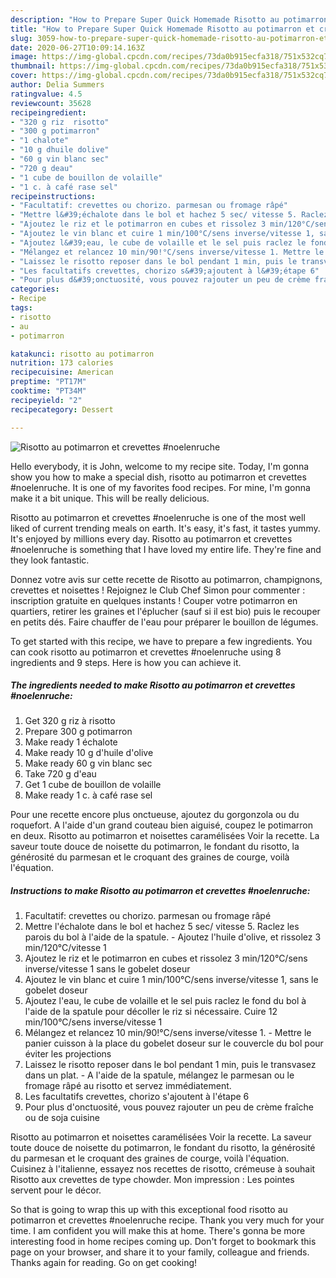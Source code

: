 ```yaml
---
description: "How to Prepare Super Quick Homemade Risotto au potimarron et crevettes #noelenruche"
title: "How to Prepare Super Quick Homemade Risotto au potimarron et crevettes #noelenruche"
slug: 3059-how-to-prepare-super-quick-homemade-risotto-au-potimarron-et-crevettes-noelenruche
date: 2020-06-27T10:09:14.163Z
image: https://img-global.cpcdn.com/recipes/73da0b915ecfa318/751x532cq70/risotto-au-potimarron-et-crevettes-noelenruche-photo-principale-de-la-recette.jpg
thumbnail: https://img-global.cpcdn.com/recipes/73da0b915ecfa318/751x532cq70/risotto-au-potimarron-et-crevettes-noelenruche-photo-principale-de-la-recette.jpg
cover: https://img-global.cpcdn.com/recipes/73da0b915ecfa318/751x532cq70/risotto-au-potimarron-et-crevettes-noelenruche-photo-principale-de-la-recette.jpg
author: Delia Summers
ratingvalue: 4.5
reviewcount: 35628
recipeingredient:
- "320 g riz  risotto"
- "300 g potimarron"
- "1 chalote"
- "10 g dhuile dolive"
- "60 g vin blanc sec"
- "720 g deau"
- "1 cube de bouillon de volaille"
- "1 c. à café rase sel"
recipeinstructions:
- "Facultatif: crevettes ou chorizo. parmesan ou fromage râpé"
- "Mettre l&#39;échalote dans le bol et hachez 5 sec/ vitesse 5. Raclez les parois du bol à l&#39;aide de la spatule. Ajoutez l&#39;huile d&#39;olive, et rissolez 3 min/120°C/vitesse 1"
- "Ajoutez le riz et le potimarron en cubes et rissolez 3 min/120°C/sens inverse/vitesse 1 sans le gobelet doseur"
- "Ajoutez le vin blanc et cuire 1 min/100°C/sens inverse/vitesse 1, sans le gobelet doseur"
- "Ajoutez l&#39;eau, le cube de volaille et le sel puis raclez le fond du bol à l&#39;aide de la spatule pour décoller le riz si nécessaire. Cuire 12 min/100°C/sens inverse/vitesse 1"
- "Mélangez et relancez 10 min/90!°C/sens inverse/vitesse 1. Mettre le panier cuisson à la place du gobelet doseur sur le couvercle du bol pour éviter les projections"
- "Laissez le risotto reposer dans le bol pendant 1 min, puis le transvasez dans un plat.  A l&#39;aide de la spatule, mélangez le parmesan ou le fromage râpé au risotto et servez immédiatement."
- "Les facultatifs crevettes, chorizo s&#39;ajoutent à l&#39;étape 6"
- "Pour plus d&#39;onctuosité, vous pouvez rajouter un peu de crème fraîche ou de soja cuisine"
categories:
- Recipe
tags:
- risotto
- au
- potimarron

katakunci: risotto au potimarron 
nutrition: 173 calories
recipecuisine: American
preptime: "PT17M"
cooktime: "PT34M"
recipeyield: "2"
recipecategory: Dessert

---
```



![Risotto au potimarron et crevettes #noelenruche](https://img-global.cpcdn.com/recipes/73da0b915ecfa318/751x532cq70/risotto-au-potimarron-et-crevettes-noelenruche-photo-principale-de-la-recette.jpg)

Hello everybody, it is John, welcome to my recipe site. Today, I'm gonna show you how to make a special dish, risotto au potimarron et crevettes #noelenruche. It is one of my favorites food recipes. For mine, I'm gonna make it a bit unique. This will be really delicious.

Risotto au potimarron et crevettes #noelenruche is one of the most well liked of current trending meals on earth. It's easy, it's fast, it tastes yummy. It's enjoyed by millions every day. Risotto au potimarron et crevettes #noelenruche is something that I have loved my entire life. They're fine and they look fantastic.

Donnez votre avis sur cette recette de Risotto au potimarron, champignons, crevettes et noisettes ! Rejoignez le Club Chef Simon pour commenter : inscription gratuite en quelques instants ! Couper votre potimarron en quartiers, retirer les graines et l&#39;éplucher (sauf si il est bio) puis le recouper en petits dés. Faire chauffer de l&#39;eau pour préparer le bouillon de légumes.


To get started with this recipe, we have to prepare a few ingredients. You can cook risotto au potimarron et crevettes #noelenruche using 8 ingredients and 9 steps. Here is how you can achieve it.

<!--inarticleads1-->

##### The ingredients needed to make Risotto au potimarron et crevettes #noelenruche:

1. Get 320 g riz à risotto
1. Prepare 300 g potimarron
1. Make ready 1 échalote
1. Make ready 10 g d&#39;huile d&#39;olive
1. Make ready 60 g vin blanc sec
1. Take 720 g d&#39;eau
1. Get 1 cube de bouillon de volaille
1. Make ready 1 c. à café rase sel


Pour une recette encore plus onctueuse, ajoutez du gorgonzola ou du roquefort. A l&#39;aide d&#39;un grand couteau bien aiguisé, coupez le potimarron en deux. Risotto au potimarron et noisettes caramélisées Voir la recette. La saveur toute douce de noisette du potimarron, le fondant du risotto, la générosité du parmesan et le croquant des graines de courge, voilà l&#39;équation. 

<!--inarticleads2-->

##### Instructions to make Risotto au potimarron et crevettes #noelenruche:

1. Facultatif: crevettes ou chorizo. parmesan ou fromage râpé
1. Mettre l&#39;échalote dans le bol et hachez 5 sec/ vitesse 5. Raclez les parois du bol à l&#39;aide de la spatule. - Ajoutez l&#39;huile d&#39;olive, et rissolez 3 min/120°C/vitesse 1
1. Ajoutez le riz et le potimarron en cubes et rissolez 3 min/120°C/sens inverse/vitesse 1 sans le gobelet doseur
1. Ajoutez le vin blanc et cuire 1 min/100°C/sens inverse/vitesse 1, sans le gobelet doseur
1. Ajoutez l&#39;eau, le cube de volaille et le sel puis raclez le fond du bol à l&#39;aide de la spatule pour décoller le riz si nécessaire. Cuire 12 min/100°C/sens inverse/vitesse 1
1. Mélangez et relancez 10 min/90!°C/sens inverse/vitesse 1. - Mettre le panier cuisson à la place du gobelet doseur sur le couvercle du bol pour éviter les projections
1. Laissez le risotto reposer dans le bol pendant 1 min, puis le transvasez dans un plat.  - A l&#39;aide de la spatule, mélangez le parmesan ou le fromage râpé au risotto et servez immédiatement.
1. Les facultatifs crevettes, chorizo s&#39;ajoutent à l&#39;étape 6
1. Pour plus d&#39;onctuosité, vous pouvez rajouter un peu de crème fraîche ou de soja cuisine


Risotto au potimarron et noisettes caramélisées Voir la recette. La saveur toute douce de noisette du potimarron, le fondant du risotto, la générosité du parmesan et le croquant des graines de courge, voilà l&#39;équation. Cuisinez à l&#39;italienne, essayez nos recettes de risotto, crémeuse à souhait Risotto aux crevettes de type chowder. Mon impression : Les pointes servent pour le décor. 

So that is going to wrap this up with this exceptional food risotto au potimarron et crevettes #noelenruche recipe. Thank you very much for your time. I am confident you will make this at home. There's gonna be more interesting food in home recipes coming up. Don't forget to bookmark this page on your browser, and share it to your family, colleague and friends. Thanks again for reading. Go on get cooking!
